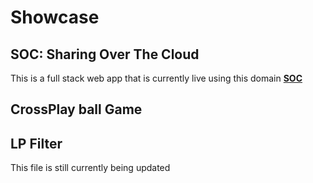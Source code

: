 # Showcase
## SOC: Sharing Over The Cloud
This is a full stack web app that is currently live using this domain **[SOC](http://ec2-3-8-195-243.eu-west-2.compute.amazonaws.com/SOC/)**

## CrossPlay ball Game

## LP Filter



This file is still currently being updated

